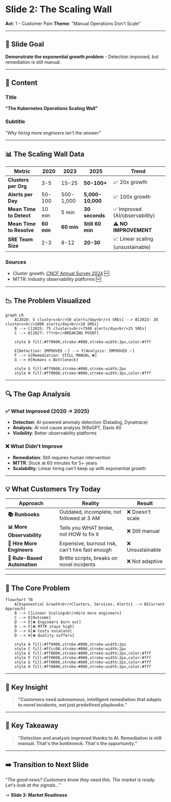 # Slide 2: The Scaling Wall

**Act**: 1 - Customer Pain
**Theme**: "Manual Operations Don't Scale"

---

## 🎯 Slide Goal

**Demonstrate the exponential growth problem** - Detection improved, but remediation is still manual.

---

## 📖 Content

### Title
**"The Kubernetes Operations Scaling Wall"**

### Subtitle
*"Why hiring more engineers isn't the answer"*

---

## 📊 The Scaling Wall Data

| **Metric** | **2020** | **2023** | **2025** | **Trend** |
|---|---|---|---|---|
| **Clusters per Org** | 3-5 | 15-25 | **50-100+** | 📈 20x growth |
| **Alerts per Day** | 50-100 | 500-1,000 | **5,000-10,000** | 📈 100x growth |
| **Mean Time to Detect** | 10 min | 5 min | **30 seconds** | ✅ Improved (AI/observability) |
| **Mean Time to Resolve** | **60 min** | **60 min** | **Still 60 min** | ⚠️ **NO IMPROVEMENT** |
| **SRE Team Size** | 2-3 | 8-12 | **20-30** | 📈 Linear scaling (unsustainable) |

### Sources
- Cluster growth: [CNCF Annual Survey 2024](https://www.cncf.io/reports/cncf-annual-survey-2024/) 🆓
- MTTR: Industry observability platforms 🆓

---

## 📉 The Problem Visualized

```mermaid
graph LR
    A[2020: 5 clusters<br/>50 alerts/day<br/>3 SREs] --> B[2023: 20 clusters<br/>1000 alerts/day<br/>10 SREs]
    B --> C[2025: 75 clusters<br/>7500 alerts/day<br/>25 SREs]
    C --> D[2027: ???<br/>BREAKING POINT]

    style D fill:#ff0000,stroke:#000,stroke-width:3px,color:#fff

    E[Detection: IMPROVED ✅] --> F[Analysis: IMPROVED ✅]
    F --> G[Remediation: STILL MANUAL ❌]
    G --> H[Humans = Bottleneck]

    style G fill:#ff9900,stroke:#000,stroke-width:2px
    style H fill:#ff0000,stroke:#000,stroke-width:3px,color:#fff
```

---

## 🔍 The Gap Analysis

### ✅ What Improved (2020 → 2025)
- **Detection**: AI-powered anomaly detection (Datadog, Dynatrace)
- **Analysis**: AI root cause analysis (K8sGPT, Davis AI)
- **Visibility**: Better observability platforms

### ❌ What Didn't Improve
- **Remediation**: Still requires human intervention
- **MTTR**: Stuck at 60 minutes for 5+ years
- **Scalability**: Linear hiring can't keep up with exponential growth

---

## 💡 What Customers Try Today

| **Approach** | **Reality** | **Result** |
|---|---|---|
| **📚 Runbooks** | Outdated, incomplete, not followed at 3 AM | ❌ Doesn't scale |
| **📊 More Observability** | Tells you WHAT broke, not HOW to fix it | ❌ Still manual |
| **👥 Hire More Engineers** | Expensive, burnout risk, can't hire fast enough | ❌ Unsustainable |
| **🤖 Rule-Based Automation** | Brittle scripts, breaks on novel incidents | ❌ Not adaptive |

---

## 🎯 The Core Problem

```mermaid
flowchart TB
    A[Exponential Growth<br/>Clusters, Services, Alerts] --> B{Current Approach}
    B --> C[Linear Scaling<br/>Hire more engineers]
    C --> D[Outcome]
    D --> E[❌ Engineers burn out]
    D --> F[❌ MTTR stays high]
    D --> G[❌ Costs escalate]
    D --> H[❌ Quality suffers]

    style A fill:#ff9900,stroke:#000,stroke-width:2px
    style C fill:#ffcc00,stroke:#000,stroke-width:2px
    style E fill:#ff0000,stroke:#000,stroke-width:2px,color:#fff
    style F fill:#ff0000,stroke:#000,stroke-width:2px,color:#fff
    style G fill:#ff0000,stroke:#000,stroke-width:2px,color:#fff
    style H fill:#ff0000,stroke:#000,stroke-width:2px,color:#fff
```

---

## 💬 Key Insight

> **"Customers need autonomous, intelligent remediation that adapts to novel incidents, not just predefined playbooks."**

---

## 🎯 Key Takeaway

> **"Detection and analysis improved thanks to AI. Remediation is still manual. That's the bottleneck. That's the opportunity."**

---

## ➡️ Transition to Next Slide

*"The good news? Customers know they need this. The market is ready. Let's look at the signals..."*

→ **Slide 3: Market Readiness**


